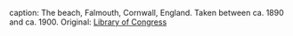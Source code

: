 caption: The beach, Falmouth, Cornwall, England. Taken between ca. 1890 and ca. 1900. Original: [Library of Congress](http://www.loc.gov/pictures/item/2002696588/)
